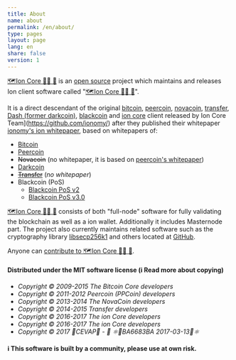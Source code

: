 ```yaml
---
title: About
name: about
permalink: /en/about/
type: pages
layout: page
lang: en
share: false
version: 1
---
```


[🗺️Ion Core 👯👯 👛](https://github.com/cevap/ion) is an [open source](https://opensource.org/) project which maintains and releases Ion client software called "[🗺️Ion Core 👯👯 👛](https://github.com/cevap/ion)".

It is a direct descendant of the original [bitcoin](https://github.com/bitcoin/bitcoin/), [peercoin](https://github.com/peercoin/peercoin/), [novacoin](https://github.com/novacoin-project/novacoin), [transfer](https://github.com/transferdev/Transfercoin), [Dash (former darkcoin)](https://github.com/dashpay/dash), [blackcoin](https://github.com/CoinBlack/blackcoin) and [ion core](https://github.com/ionomy/ion) client released by Ion Core Team](https://github.com/ionomy/) after they published their whitepaper [ionomy's ion whitepaper](/assets/whitepapers/ion/ion.pdf), based on whitepapers of:
 - [Bitcoin](/assets/whitepapers/bitcoin/bitcoin.pdf)
 - [Peercoin](/assets/whitepapers/peercoin/peercoin-paper.pdf)
 - ~~Novacoin~~ (no whitepaper, it is based on [peercoin's whitepaper](/assets/whitepapers/peercoin/peercoin-paper.pdf))
 - [Darkcoin](/assets/whitepapers/darkcoin/DarkcoinWhitepaper.pdf)
 - ~~[Transfer](https://bitcointalk.org/index.php?topic=1203975.0)~~ (_no whitepaper_)
 - Blackcoin (PoS)
   - [Blackcoin PoS v2](/assets/whitepapers/blackcoin/blackcoin-pos-protocol-v2-whitepaper.pdf)
   - [Blackcoin PoS v3.0](/assets/whitepapers/blackcoin/Blackcoin_POS-3.0.doc)


[🗺️Ion Core 👯👯 👛](https://github.com/cevap/ion) consists of both "full-node" software for fully validating the blockchain as well as a ion wallet. Additionally it includes Masternode part. The project also currently maintains related software such as the cryptography library [libsecp256k1](https://github.com/ion/secp256k1) and others located at [GitHub](https://github.com/ion).

Anyone can [contribute to 🗺️Ion Core 👯👯 👛](/en/contribute/).

#### Distributed under the **MIT software license** (ℹ️ Read more about copying)
  - _Copyright ©️ 2009-2015 The Bitcoin Core developers_
  - _Copyright ©️ 2011-2012 Peercoin (PPCoin) developers_
  - _Copyright ©️ 2013-2014 The NovaCoin developers_
  - _Copyright ©️ 2014-2015 Transfer developers_
  - _Copyright ©️ 2016-2017 The ion Core developers_
  - _Copyright ©️ 2016-2017 The ion Core developers_
  - _Copyright ©️ 2017 🐼CEVAP🐼 - 📧 ⚛️🔐BA6683BA 2017-03-13🔐⚛️_

#### ℹ This software is built by a community, **please use at own risk**.

